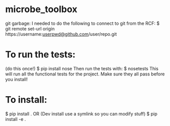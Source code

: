 # microbe_toolbox

git garbage:
I needed to do the following to connect to git from the RCF:
$ git remote set-url origin https://username:userpwd@github.com/user/repo.git


# To run the tests:
(do this once!)
$ pip install nose
Then run the tests with:
$ nosetests
This will run all the functional tests for the project.  Make sure they all pass before you install!

# To install:
$ pip install .
OR (Dev install use a symlink so you can modify stuff)
$ pip install -e .
